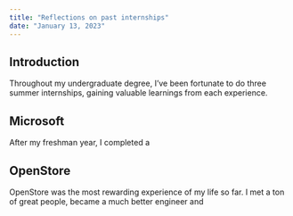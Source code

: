 ```yaml
---
title: "Reflections on past internships"
date: "January 13, 2023"
---
```


## Introduction
Throughout my undergraduate degree, I’ve been fortunate to do three summer internships, gaining valuable learnings from each experience. 

## Microsoft

After my freshman year, I completed a
## OpenStore

OpenStore was the most rewarding experience of my life so far. I met a ton of great people, became a much better engineer and 


